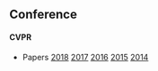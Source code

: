 ## Conference

#### CVPR

* Papers [2018](http://openaccess.thecvf.com/CVPR2018.py) 
         [2017](http://openaccess.thecvf.com/CVPR2017.py) 
         [2016](http://openaccess.thecvf.com/CVPR2016.py) 
         [2015](http://openaccess.thecvf.com/CVPR2015.py) 
         [2014](http://openaccess.thecvf.com/CVPR2014.py) 
